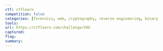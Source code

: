 ```yaml
---
ctf: ctflearn
competition: false
categories: [forensics, web, cryptography, reverse engineering, binary exploitation, programming]
tools:
url: https://ctflearn.com/challenge/XXX
captured: 
flag: 
summary:
---
```

